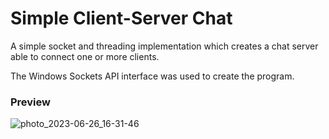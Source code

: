# Simple Client-Server Chat
A simple socket and threading implementation which creates a chat server able to connect one or more clients.

The Windows Sockets API interface was used to create the program.

### Preview

![photo_2023-06-26_16-31-46](https://github.com/Strong-Tea/Simple-Chat-Server/assets/135996451/4887b60e-18c0-4975-9121-2b1be730b526)
